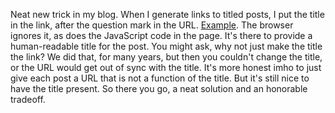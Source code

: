 Neat new trick in my blog. When I generate links to titled posts, I put the title in the link, after the question mark in the URL. <a href="http://scripting.com/2020/01/11/180743.html?title=naughtonOnFacebook">Example</a>. The browser ignores it, as does the JavaScript code in the page. It's there to provide a human-readable title for the post. You might ask, why not just make the title the link? We did that, for many years, but then you couldn't change the title, or the URL would get out of sync with the title. It's more honest imho to just give each post a URL that is not a function of the title. But it's still nice to have the title present. So there you go, a neat solution and an honorable tradeoff. 
